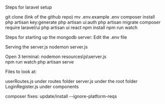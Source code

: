 
Steps for laravel setup

git clone (link of the github repo)
mv .env.example .env
composer install
php artisan key:generate
php artisan ui:auth
php artisan migrate
composer require laravel/ui
php artisan ui react
npm install
npm run watch

Steps for starting up the mongodb server:
Edit the .env file 

Serving the server.js
nodemon server.js


 Open 3 terminal:
 nodemon resources\js\server.js  
 npm run watch
 php artisan serve


Files to look at:

userRoutes.js under routes folder
server.js under the root folder
LoginRegister.js under components


composer fixes:
update/install --ignore-platform-reqs 